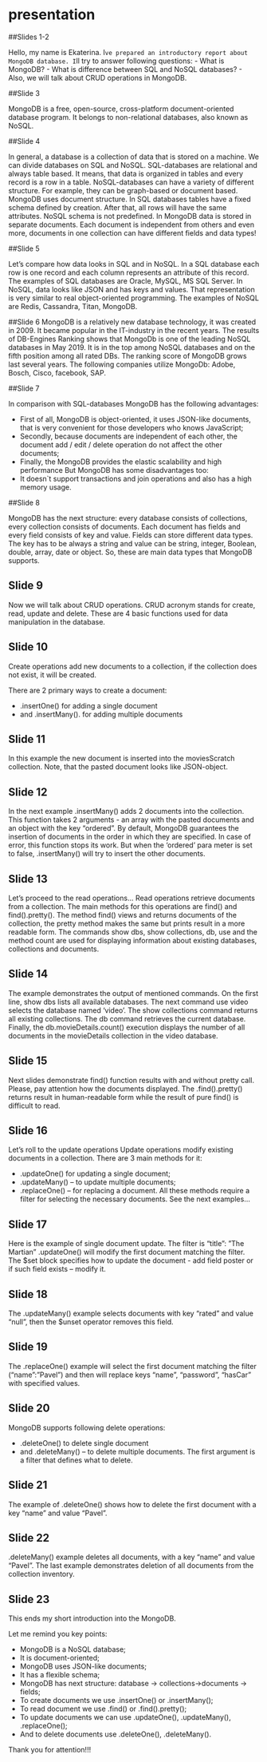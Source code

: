 # presentation

##Slides 1-2

Hello, my name is Ekaterina. I`ve prepared an introductory report about MongoDB database. I`ll try to answer following questions:
      -	What is MongoDB?
      -	What is difference between SQL and NoSQL databases?
      -	Also, we will talk about CRUD operations in MongoDB.

##Slide 3

MongoDB is a free, open-source, cross-platform document-oriented database
program. It belongs to non-relational databases, also known as NoSQL. 

##Slide 4

In general, a database is a collection of data that is stored on a machine. We can divide databases on SQL and NoSQL. 
SQL-databases are relational and always table based. It means, that data is organized in tables and every record is a row in a table.
NoSQL-databases can have a variety of different structure. For example, they can be graph-based or document based. MongoDB uses document structure. 
In SQL databases tables have a fixed schema defined by creation. After that, all rows will have the same attributes.
NoSQL schema is not predefined. In MongoDB data is stored in separate documents. Each document is independent from others and even more, documents 
in one collection can have different fields and data types!

##Slide 5

Let’s compare how data looks in SQL and in NoSQL. 
In a SQL database each row is one record and each column represents an attribute of this record. The examples of SQL databases are Oracle, MySQL, MS SQL Server. 
In NoSQL, data looks like JSON and has keys and values. That representation is very similar to real object-oriented programming. The examples of NoSQL are Redis, Cassandra, Titan, MongoDB.

##Slide 6
MongoDB is a relatively new database technology, it was created in 2009. It became popular in the IT-industry in the recent years.
The results of DB-Engines Ranking shows that MongoDb is one of the leading NoSQL databases in May 2019. It is in the top among NoSQL databases and on the fifth position among all rated DBs. 
The ranking score of MongoDB grows last several years. 
The following companies utilize MongoDb: Adobe, Bosch, Cisco, facebook, SAP.

##Slide 7

In comparison with SQL-databases MongoDB has the following advantages:
-	First of all, MongoDB is object-oriented, it uses JSON-like documents, that is very convenient for those developers who knows JavaScript;
-	Secondly, because documents are independent of each other, the document add / edit / delete operation do not affect the other documents;
-	Finally, the MongoDB provides the elastic scalability and high performance
But MongoDB has some disadvantages too:
-	It doesn`t support transactions and join operations and also has a high memory usage.
 
##Slide 8

MongoDB has the next structure:  every database consists of collections, every collection consists of documents. Each document has fields and every field consists of key and value. Fields can store different data types. The key has to be always a string and value can be string, integer, Boolean, double, 
array, date or object. So, these are main data types that MongoDB supports.

## Slide 9

Now we will talk about CRUD operations.
CRUD acronym stands for create, read, update and delete. These are 
4 basic functions used for data manipulation in the database.

## Slide 10

Create operations add new documents to a collection, if the collection does not exist, it will be created. 

There are 2 primary ways to create a document: 
-	.insertOne() for adding a single document
-	and .insertMany(). for adding multiple documents

## Slide 11

In this example the new document is inserted into the moviesScratch collection. Note, that the pasted document 
looks like JSON-object.

## Slide 12

In the next example .insertMany() adds 2 documents into the collection. This function takes 2 arguments - an array with the pasted documents and an object with the key “ordered”. By default, MongoDB guarantees the insertion of documents in the order in which they are specified. In case of error, this function stops its work. But when the ‘ordered’ para
meter is set to false, .insertMany() will try to insert the other documents.

## Slide 13

Let’s proceed to the read operations…
Read operations retrieve documents from a collection. The main methods for this operations are find() and find().pretty().
The method find() views and returns documents of the collection, the pretty method  makes the same but prints result in a more readable form. 
The commands show dbs, show collections, db, use and the method count are used for displaying information about existing databases, collections and documents.


## Slide 14

The example demonstrates the output of mentioned commands. On the first 
line, show dbs lists all available databases. The next command use video 
selects the database named ‘video’. The show collections command returns 
all existing collections. The db command retrieves the current database. 
Finally, the db.movieDetails.count() execution displays the number
 of all documents in the movieDetails collection in the video database.
 
## Slide 15

Next slides demonstrate find() function results with and without pretty call. Please, pay attention how the documents displayed. The .find().pretty() returns result in 
human-readable form while the result of pure find() is difficult to read.

## Slide 16

Let’s roll to the update operations
Update operations modify existing documents in a collection. There are 3 main methods for it:
-	.updateOne() for updating a single document;
-	.updateMany() – to update multiple documents;
-	.replaceOne() – for replacing a document.
All these methods require a filter for selecting the necessary documents. See the next examples…


## Slide 17

Here is the example of single document update. The filter is “title”: ”The Martian” .updateOne() will modify the first document matching the filter. The $set block specifies how to
 update the document - add field poster or if such field exists – modify it. 

 
 ## Slide 18
 
 The .updateMany() example selects  documents with key “rated”  and value “null”, then the $unset 
 operator removes this field.
 
 ## Slide 19
 
 
 The .replaceOne() example will select  the first document matching the filter (“name”:”Pavel”) and 
 then will replace keys “name”, “password”, “hasCar” with specified values.
 
 
 ## Slide 20
 
 
 MongoDB supports following delete operations:
-	 .deleteOne()  to delete single document 
-	and .deleteMany() – to delete multiple documents. 
The first argument is a filter that defines what to delete. 

## Slide 21

The example of .deleteOne() shows how to delete the 
first document with a key “name” and value “Pavel”.

## Slide 22

.deleteMany()  example deletes all documents, with a 
key “name” and value “Pavel”. The last example demonstrates 
deletion of all documents from the collection inventory.



## Slide 23

This ends my short introduction into the MongoDB. 

Let me remind you key points:

-	MongoDB is a NoSQL database;
-	It is document-oriented;
-	MongoDB uses JSON-like documents;
-	It has a flexible schema;
-	MongoDB has next structure: database -> collections->documents -> fields;
-	To create documents we use .insertOne() or .insertMany();
-	To read document we use .find() or .find().pretty();
-	To update documents we can use .updateOne(), .updateMany(), .replaceOne();
-	And to delete documents use .deleteOne(), .deleteMany().

Thank you for attention!!!







